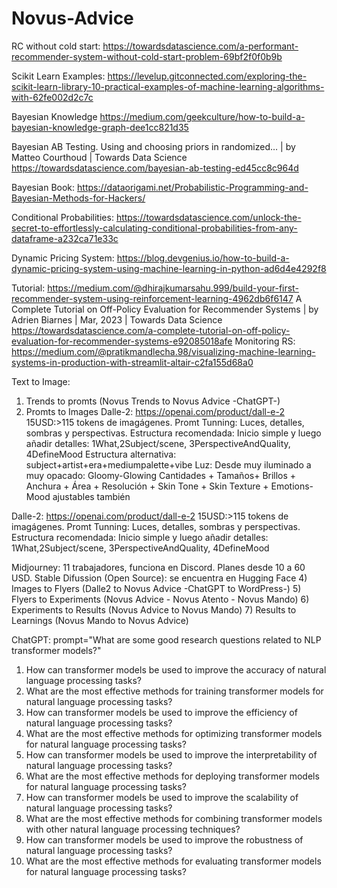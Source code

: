 # Novus-Advice

RC without cold start:
https://towardsdatascience.com/a-performant-recommender-system-without-cold-start-problem-69bf2f0f0b9b

Scikit Learn Examples:
https://levelup.gitconnected.com/exploring-the-scikit-learn-library-10-practical-examples-of-machine-learning-algorithms-with-62fe002d2c7c

Bayesian Knowledge
https://medium.com/geekculture/how-to-build-a-bayesian-knowledge-graph-dee1cc821d35

Bayesian AB Testing. Using and choosing priors in randomized… | by Matteo Courthoud | Towards Data Science
https://towardsdatascience.com/bayesian-ab-testing-ed45cc8c964d

Bayesian Book:
https://dataorigami.net/Probabilistic-Programming-and-Bayesian-Methods-for-Hackers/

Conditional Probabilities:
https://towardsdatascience.com/unlock-the-secret-to-effortlessly-calculating-conditional-probabilities-from-any-dataframe-a232ca71e33c

Dynamic Pricing System:
https://blog.devgenius.io/how-to-build-a-dynamic-pricing-system-using-machine-learning-in-python-ad6d4e4292f8

Tutorial:
https://medium.com/@dhirajkumarsahu.999/build-your-first-recommender-system-using-reinforcement-learning-4962db6f6147
A Complete Tutorial on Off-Policy Evaluation for Recommender Systems | by Adrien Biarnes | Mar, 2023 | Towards Data Science
https://towardsdatascience.com/a-complete-tutorial-on-off-policy-evaluation-for-recommender-systems-e92085018afe
Monitoring RS:
https://medium.com/@pratikmandlecha.98/visualizing-machine-learning-systems-in-production-with-streamlit-altair-c2fa155d68a0

Text to Image:
1) Trends to promts (Novus Trends to Novus Advice -ChatGPT-)
2) Promts to Images 
Dalle-2: https://openai.com/product/dall-e-2 15USD:>115 tokens de imagágenes. Promt Tunning: Luces, detalles, sombras y perspectivas. Estructura recomendada: Inicio simple y luego añadir detalles: 1What,2Subject/scene, 3PerspectiveAndQuality, 4DefineMood
Estructura alternativa: subject+artist+era+mediumpalette+vibe
Luz: Desde muy iluminado a muy opacado: Gloomy-Glowing
Cantidades + Tamaños+ Brillos + Anchura + Área + Resolución + Skin Tone + Skin Texture + Emotions-Mood ajustables también

Dalle-2: https://openai.com/product/dall-e-2 15USD:>115 tokens de imagágenes. Promt Tunning: Luces, detalles, sombras y perspectivas. Estructura recomendada: Inicio simple y luego añadir detalles: 1What,2Subject/scene, 3PerspectiveAndQuality, 4DefineMood

Midjourney: 11 trabajadores, funciona en Discord. Planes desde 10 a 60 USD.
Stable Difussion (Open Source): se encuentra en Hugging Face
4) Images to Flyers (Dalle2 to Novus Advice -ChatGPT to WordPress-)
5) Flyers to Experiments (Novus Advice - Novus Atento - Novus Mando)
6) Experiments to Results (Novus Advice to Novus Mando)
7) Results to Learnings (Novus Mando to Novus Advice)


ChatGPT: prompt="What are some good research questions related to NLP transformer models?"
1. How can transformer models be used to improve the accuracy of natural language processing tasks?
2. What are the most effective methods for training transformer models for natural language processing tasks?
3. How can transformer models be used to improve the efficiency of natural language processing tasks?
4. What are the most effective methods for optimizing transformer models for natural language processing tasks?
5. How can transformer models be used to improve the interpretability of natural language processing tasks?
6. What are the most effective methods for deploying transformer models for natural language processing tasks?
7. How can transformer models be used to improve the scalability of natural language processing tasks?
8. What are the most effective methods for combining transformer models with other natural language processing techniques?
9. How can transformer models be used to improve the robustness of natural language processing tasks?
10. What are the most effective methods for evaluating transformer models for natural language processing tasks?

